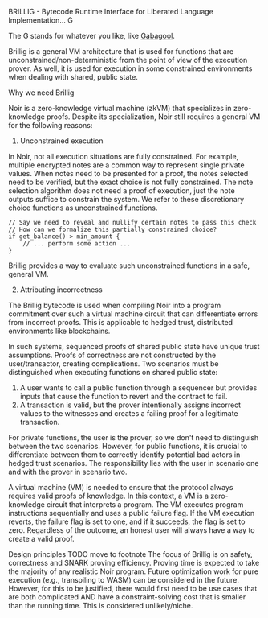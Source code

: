 BRILLIG - Bytecode Runtime Interface for Liberated Language Implementation... G

The G stands for whatever you like, like [Gabagool](https://en.wikipedia.org/wiki/Gabagool).

Brillig is a general VM architecture that is used for functions that are unconstrained/non-deterministic from the point of view of the execution prover. As well, it is used for execution in some constrained environments when dealing with shared, public state.

Why we need Brillig

Noir is a zero-knowledge virtual machine (zkVM) that specializes in zero-knowledge proofs. Despite its specialization, Noir still requires a general VM for the following reasons:

1) Unconstrained execution

In Noir, not all execution situations are fully constrained.
For example, multiple encrypted notes are a common way to represent single private values.
When notes need to be presented for a proof, the notes selected need to be verified, but the exact choice is not fully constrained. 
The note selection algorithm does not need a proof of execution, just the note outputs suffice to constrain the system.
We refer to these discretionary choice functions as unconstrained functions. 
```
// Say we need to reveal and nullify certain notes to pass this check
// How can we formalize this partially constrained choice?
if get_balance() > min_amount {
    // ... perform some action ...
}
```

Brillig provides a way to evaluate such unconstrained functions in a safe, general VM.

2) Attributing incorrectness

The Brillig bytecode is used when compiling Noir into a program commitment over such a virtual machine circuit that can differentiate errors from incorrect proofs. This is applicable to hedged trust, distributed environments like blockchains.

In such systems, sequenced proofs of shared public state have unique trust assumptions. Proofs of correctness are not constructed by the user/transactor, creating complications. Two scenarios must be distinguished when executing functions on shared public state:

1. A user wants to call a public function through a sequencer but provides inputs that cause the function to revert and the contract to fail.
2. A transaction is valid, but the prover intentionally assigns incorrect values to the witnesses and creates a failing proof for a legitimate transaction.

For private functions, the user is the prover, so we don't need to distinguish between the two scenarios. However, for public functions, it is crucial to differentiate between them to correctly identify potential bad actors in hedged trust scenarios. The responsibility lies with the user in scenario one and with the prover in scenario two.

A virtual machine (VM) is needed to ensure that the protocol always requires valid proofs of knowledge. In this context, a VM is a zero-knowledge circuit that interprets a program. The VM executes program instructions sequentially and uses a public failure flag. If the VM execution reverts, the failure flag is set to one, and if it succeeds, the flag is set to zero. Regardless of the outcome, an honest user will always have a way to create a valid proof.

Design principles
TODO move to footnote
The focus of Brillig is on safety, correctness and SNARK proving efficiency. Proving time is expected to take the majority of any realistic Noir program. Future optimization work for pure execution (e.g., transpiling to WASM) can be considered in the future. However, for this to be justified, there would first need to be use cases that are both complicated AND have a constraint-solving cost that is smaller than the running time. This is considered unlikely/niche.
